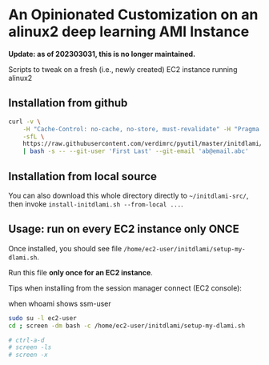 # An Opinionated Customization on an alinux2 deep learning AMI Instance

**Update: as of 202303031, this is no longer maintained.**

Scripts to tweak on a fresh (i.e., newly created) EC2 instance running alinux2

## Installation from github

```bash
curl -v \
    -H "Cache-Control: no-cache, no-store, must-revalidate" -H "Pragma: no-cache" -H "Expires: 0" \
    -sfL \
    https://raw.githubusercontent.com/verdimrc/pyutil/master/initdlami/install-initdlami.sh \
    | bash -s -- --git-user 'First Last' --git-email 'ab@email.abc'
```

## Installation from local source

You can also download this whole directory directly to `~/initdlami-src/`,
then invoke `install-initdlami.sh --from-local ...`.

## Usage: run on every EC2 instance only ONCE

Once installed, you should see file `/home/ec2-user/initdlami/setup-my-dlami.sh`.

Run this file **only once for an EC2 instance**.

Tips when installing from the session manager connect (EC2 console):

when whoami shows ssm-user

```bash
sudo su -l ec2-user
cd ; screen -dm bash -c /home/ec2-user/initdlami/setup-my-dlami.sh

# ctrl-a-d
# screen -ls
# screen -x
```

